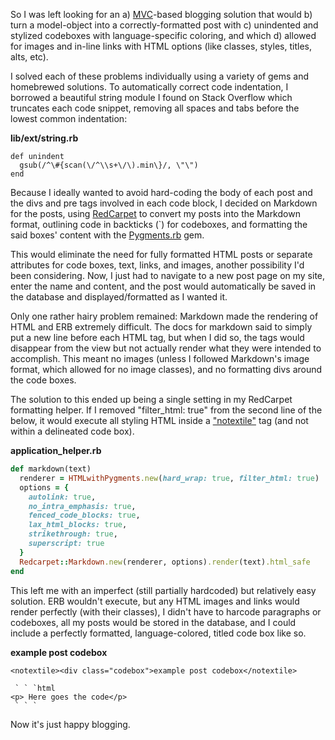 So I was left looking for an a) [MVC](http://en.wikipedia.org/wiki/Model%E2%80%93view%E2%80%93controller)-based blogging solution that would b) turn a model-object into a correctly-formatted post with c) unindented and stylized codeboxes with language-specific coloring, and which d) allowed for images and in-line links with HTML options (like classes, styles, titles, alts, etc).

I solved each of these problems individually using a variety of gems and homebrewed solutions. To automatically correct code indentation, I borrowed a beautiful string module I found on Stack Overflow which truncates each code snippet, removing all spaces and tabs before the lowest common indentation:

**lib/ext/string.rb**

```text
def unindent
  gsub(/^\#{scan(\/^\\s+\/\).min\}/, \"\")
end
```

Because I ideally wanted to avoid hard-coding the body of each post and the divs and pre tags involved in each code block, I decided on Markdown for the posts, using [RedCarpet](https://github.com/vmg/redcarpet) to convert my posts into the Markdown format, outlining code in backticks (`) for codeboxes, and formatting the said boxes' content with the [Pygments.rb](https://github.com/tmm1/pygments.rb) gem.

This would eliminate the need for fully formatted HTML posts or separate attributes for code boxes, text, links, and images, another possibility I'd been considering. Now, I just had to navigate to a new post page on my site, enter the name and content, and the post would automatically be saved in the database and displayed/formatted as I wanted it.

Only one rather hairy problem remained: Markdown made the rendering of HTML and ERB extremely difficult. The docs for markdown said to simply put a new line before each HTML tag, but when I did so, the tags would disappear from the view but not actually render what they were intended to accomplish. This meant no images (unless I followed Markdown's image format, which allowed for no image classes), and no formatting divs around the code boxes.

The solution to this ended up being a single setting in my RedCarpet formatting helper. If I removed "filter_html: true" from the second line of the below, it would execute all styling HTML inside a ["notextile"](http://redcloth.org/textile/html-integration-and-escapement/) tag (and not within a delineated code box).

**application_helper.rb**

```ruby
def markdown(text)
  renderer = HTMLwithPygments.new(hard_wrap: true, filter_html: true)
  options = {
    autolink: true,
    no_intra_emphasis: true,
    fenced_code_blocks: true,
    lax_html_blocks: true,
    strikethrough: true,
    superscript: true
  }
  Redcarpet::Markdown.new(renderer, options).render(text).html_safe
end
```

This left me with an imperfect (still partially hardcoded) but relatively easy solution. ERB wouldn't execute, but any HTML images and links would render perfectly (with their classes), I didn't have to harcode paragraphs or codeboxes, all my posts would be stored in the database, and I could include a perfectly formatted, language-colored, titled code box like so.

**example post codebox**

```
<notextile><div class="codebox">example post codebox</notextile>

 ` ` `html
<p> Here goes the code</p>
 ` ` `
```

Now it's just happy blogging.